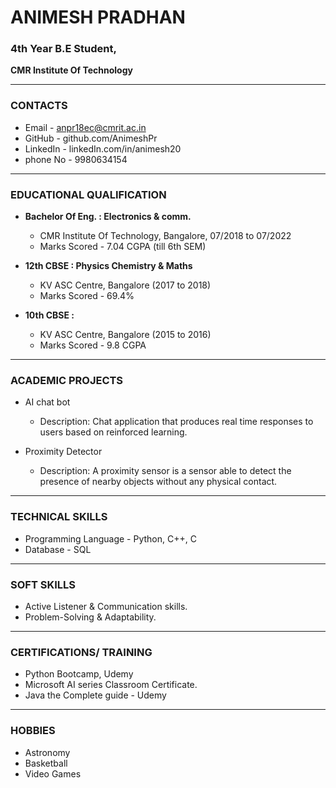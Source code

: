 # ANIMESH PRADHAN

### 4th Year B.E Student,

 **CMR Institute Of Technology**


---

### CONTACTS

- Email - anpr18ec@cmrit.ac.in
- GitHub - github.com/AnimeshPr
- LinkedIn - linkedIn.com/in/animesh20
- phone No - 9980634154

---

### EDUCATIONAL QUALIFICATION

- **Bachelor Of Eng. : Electronics & comm.**
    - CMR Institute Of Technology, Bangalore, 07/2018 to 07/2022   
    - Marks Scored - 7.04  CGPA (till 6th SEM)
    
- **12th CBSE : Physics Chemistry & Maths** 
    - KV ASC Centre, Bangalore  (2017 to 2018)    
    - Marks Scored - 69.4%  
    
- **10th CBSE :**
    - KV ASC Centre, Bangalore (2015 to 2016)     
    - Marks Scored - 9.8  CGPA
    
---

### ACADEMIC PROJECTS

- AI chat bot
    - Description: Chat application that produces real time responses to users based on reinforced learning.
    
- Proximity Detector
    - Description: A proximity sensor is a sensor able to detect the presence of nearby objects without any physical contact.

---

### TECHNICAL SKILLS

- Programming Language - Python, C++, C
- Database - SQL

---

### SOFT SKILLS

- Active Listener & Communication skills.
- Problem-Solving & Adaptability.

---


### CERTIFICATIONS/ TRAINING

- Python Bootcamp, Udemy
- Microsoft AI series Classroom Certificate.
- Java the Complete guide - Udemy

---

### HOBBIES

- Astronomy
- Basketball
- Video Games


